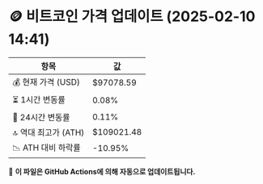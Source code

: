 # 🪙 비트코인 가격 업데이트 (2025-02-10 14:41)

| 항목                | 값 |
|--------------------|----------------|
| 💰 현재 가격 (USD) | $97078.59 |
| ⏳ 1시간 변동률    | 0.08% |
| 📆 24시간 변동률   | 0.11% |
| 🔝 역대 최고가 (ATH) | $109021.48 |
| 📉 ATH 대비 하락률 | -10.95% |

🔄 **이 파일은 GitHub Actions에 의해 자동으로 업데이트됩니다.**
